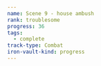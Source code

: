 ```yaml
---
name: Scene 9 - house ambush
rank: troublesome
progress: 36
tags:
  - complete
track-type: Combat
iron-vault-kind: progress
---
```



```iron-vault-track
```


